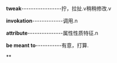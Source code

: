 **tweak**-----------------拧，拉扯.v稍稍修改.v

**invokation**-------------调用.n

**attribute**---------------属性性质特征.n

**be meant to**-----------有意，打算.

**